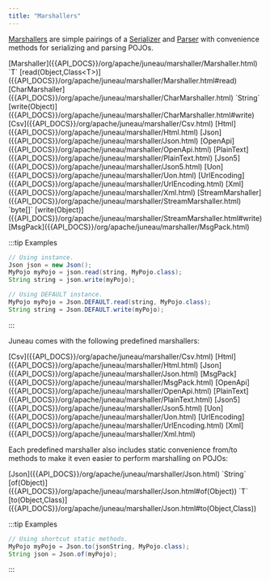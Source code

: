 ```yaml
---
title: "Marshallers"
---
```


[Marshallers]({{API_DOCS}}/org/apache/juneau/marshaller/Marshaller.html) are simple pairings of a [Serializer]({{API_DOCS}}/org/apache/juneau/serializer/Serializer.html) 
and [Parser]({{API_DOCS}}/org/apache/juneau/parser/Parser.html) with convenience methods for serializing and parsing
POJOs.

<tree>
<node-0><java-abstract-class>[Marshaller]({{API_DOCS}}/org/apache/juneau/marshaller/Marshaller.html)</java-abstract-class></node-0>
<node-1><java-method>`T` [read(Object,Class&lt;T&gt;)]({{API_DOCS}}/org/apache/juneau/marshaller/Marshaller.html#read)</java-method></node-1>
<node-2><java-abstract-class>[CharMarshaller]({{API_DOCS}}/org/apache/juneau/marshaller/CharMarshaller.html)</java-abstract-class></node-2>
<node-3><java-method>`String` [write(Object)]({{API_DOCS}}/org/apache/juneau/marshaller/CharMarshaller.html#write)</java-method></node-3>
<node-4><javac-class>[Csv]({{API_DOCS}}/org/apache/juneau/marshaller/Csv.html)</javac-class> <javac-class>[Html]({{API_DOCS}}/org/apache/juneau/marshaller/Html.html)</javac-class> <javac-class>[Json]({{API_DOCS}}/org/apache/juneau/marshaller/Json.html)</javac-class> <javac-class>[OpenApi]({{API_DOCS}}/org/apache/juneau/marshaller/OpenApi.html)</javac-class> <javac-class>[PlainText]({{API_DOCS}}/org/apache/juneau/marshaller/PlainText.html)</javac-class> <javac-class>[Json5]({{API_DOCS}}/org/apache/juneau/marshaller/Json5.html)</javac-class> <javac-class>[Uon]({{API_DOCS}}/org/apache/juneau/marshaller/Uon.html)</javac-class> <javac-class>[UrlEncoding]({{API_DOCS}}/org/apache/juneau/marshaller/UrlEncoding.html)</javac-class> <javac-class>[Xml]({{API_DOCS}}/org/apache/juneau/marshaller/Xml.html)</javac-class></node-4>
<node-2><java-abstract-class>[StreamMarshaller]({{API_DOCS}}/org/apache/juneau/marshaller/StreamMarshaller.html)</java-abstract-class></node-2>
<node-3><java-method>`byte[]` [write(Object)]({{API_DOCS}}/org/apache/juneau/marshaller/StreamMarshaller.html#write)</java-method></node-3>
<node-4><javac-class>[MsgPack]({{API_DOCS}}/org/apache/juneau/marshaller/MsgPack.html)</javac-class></node-4>
</tree>

:::tip Examples
```java
// Using instance.
Json json = new Json();
MyPojo myPojo = json.read(string, MyPojo.class);
String string = json.write(myPojo);
```

```java
// Using DEFAULT instance.
MyPojo myPojo = Json.DEFAULT.read(string, MyPojo.class);
String string = Json.DEFAULT.write(myPojo);
```
:::

Juneau comes with the following predefined marshallers:

<tree>
<node-0>
<javac-class>[Csv]({{API_DOCS}}/org/apache/juneau/marshaller/Csv.html)</javac-class>
<javac-class>[Html]({{API_DOCS}}/org/apache/juneau/marshaller/Html.html)</javac-class>
<javac-class>[Json]({{API_DOCS}}/org/apache/juneau/marshaller/Json.html)</javac-class>
<javac-class>[MsgPack]({{API_DOCS}}/org/apache/juneau/marshaller/MsgPack.html)</javac-class>
<javac-class>[OpenApi]({{API_DOCS}}/org/apache/juneau/marshaller/OpenApi.html)</javac-class>
<javac-class>[PlainText]({{API_DOCS}}/org/apache/juneau/marshaller/PlainText.html)</javac-class>
<javac-class>[Json5]({{API_DOCS}}/org/apache/juneau/marshaller/Json5.html)</javac-class>
<javac-class>[Uon]({{API_DOCS}}/org/apache/juneau/marshaller/Uon.html)</javac-class>
<javac-class>[UrlEncoding]({{API_DOCS}}/org/apache/juneau/marshaller/UrlEncoding.html)</javac-class>
<javac-class>[Xml]({{API_DOCS}}/org/apache/juneau/marshaller/Xml.html)</javac-class>
</node-0>
</tree>

Each predefined marshaller also includes static convenience from/to methods to make it even easier to perform
marshalling on POJOs:

<tree>
<node-0><java-class>[Json]({{API_DOCS}}/org/apache/juneau/marshaller/Json.html)</java-class></node-0>
<node-1><java-method>`String` [of(Object)]({{API_DOCS}}/org/apache/juneau/marshaller/Json.html#of(Object))</java-method></node-1>
<node-1><java-method>`T` [to(Object,Class)]({{API_DOCS}}/org/apache/juneau/marshaller/Json.html#to(Object,Class))</java-method></node-1>
</tree>

:::tip Examples
```java
// Using shortcut static methods.
MyPojo myPojo = Json.to(jsonString, MyPojo.class);
String json = Json.of(myPojo);
```
:::